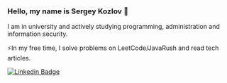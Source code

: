 ### Hello, my name is Sergey Kozlov 👋
I am in university and actively studying programming, administration and information security.

:zap:In my free time, I solve problems on LeetCode/JavaRush and read tech articles.

[![Linkedin Badge](https://img.shields.io/badge/LinkedIn-blue?logo=linkedin&logoColor=white&style=for-the-badge)](https://www.linkedin.com/in/sergkzlv/)
<!--
**TheOneWinDev/TheOneWinDev** is a ✨ _special_ ✨ repository because its `README.md` (this file) appears on your GitHub profile.

Here are some ideas to get you started:

- 🔭 I’m currently working on ...
- 🌱 I’m currently learning ...
- 👯 I’m looking to collaborate on ...
- 🤔 I’m looking for help with ...
- 💬 Ask me about ...
- 📫 How to reach me: ...
- 😄 Pronouns: ...
- ⚡ Fun fact: ...
-->
